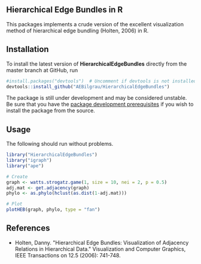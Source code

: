 
Hierarchical Edge Bundles in R
------------------------------

This packages implements a crude version of the excellent visualization method of hierarchical edge bundling (Holten, 2006) in R.

## Installation
To install the latest version of **HierarchicalEdgeBundles** directly from the master branch at GitHub, run 

```R
#install.packages("devtools")  # Uncomment if devtools is not installed
devtools::install_github("AEBilgrau/HierarchicalEdgeBundles")
```

The package is still under development and may be considered unstable. Be sure that you have the [package development prerequisites](http://www.rstudio.com/ide/docs/packages/prerequisites) if you wish to install the package from the source.

## Usage

The following should run without problems.
```R
library("HierarchicalEdgeBundles")
library("igraph")
library("ape")

# Create
graph <- watts.strogatz.game(1, size = 10, nei = 2, p = 0.5)
adj.mat <- get.adjacency(graph)
phylo <- as.phylo(hclust(as.dist(1-adj.mat)))

# Plot
plotHEB(graph, phylo, type = "fan")
```

## References
 * Holten, Danny. "Hierarchical Edge Bundles: Visualization of Adjacency 
   Relations in Hierarchical Data." Visualization and Computer Graphics, 
   IEEE Transactions on 12.5 (2006): 741-748.
